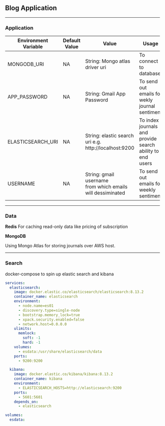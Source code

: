 ## Blog Application

---

### Application

| **Environment Variable** 	 | **Default Value** 	 | **Value**                                                         	 | **Usage**                                                     	 |
|----------------------------|---------------------|---------------------------------------------------------------------|-----------------------------------------------------------------|
| MONGODB_URI              	 | NA                	 | String: Mongo atlas driver uri                                    	 | To connect to database                                        	 |
| APP_PASSWORD             	 | NA                	 | String: Gmail App Password                                        	 | To send out emails for wekly <br>journal sentiment            	 |
| ELASTICSEARCH_URI        	 | NA                	 | String: elastic search uri e.g. <br>        http://localhost:9200 	 | To index journals and provide <br>search ability to end users 	 |
| USERNAME                   | NA                  | String: gmail username <br> from which emails will  dessiminated    | To send out emails for weekly sentiment                         |

---

### Data

**Redis**
For caching read-only data like pricing of subscription

**MongoDB**

Using Mongo Atlas for storing journals over AWS host.




---

### Search

docker-compose to spin up elastic search and kibana

```yaml
services:
  elasticsearch:
    image: docker.elastic.co/elasticsearch/elasticsearch:8.13.2
    container_name: elasticsearch
    environment:
      - node.name=es01
      - discovery.type=single-node
      - bootstrap.memory_lock=true
      - xpack.security.enabled=false
      - network.host=0.0.0.0
    ulimits:
      memlock:
        soft: -1
        hard: -1
    volumes:
      - esdata:/usr/share/elasticsearch/data
    ports:
      - 9200:9200

  kibana:
    image: docker.elastic.co/kibana/kibana:8.13.2
    container_name: kibana
    environment:
      - ELASTICSEARCH_HOSTS=http://elasticsearch:9200
    ports:
      - 5601:5601
    depends_on:
      - elasticsearch

volumes:
  esdata:
```